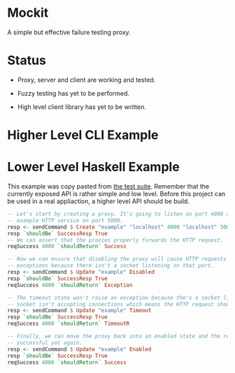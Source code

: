 # Mockit

A simple but effective failure testing proxy.

# Status

- Proxy, server and client are working and tested.

- Fuzzy testing has yet to be performed.

- High level client library has yet to be written.

# Higher Level CLI Example

# Lower Level Haskell Example

This example was copy pasted from [the test suite](https://github.com/jpittis/mockit/blob/master/test/ExampleSpec.hs). Remember that the currently exposed API is rather
simple and low level. Before this project can be used in a real appliaction, a higher level API
should be build.

```Haskell
-- Let's start by creating a proxy. It's going to listen on port 4000 and forward to our
-- example HTTP service on port 5000.
resp <- sendCommand $ Create "example" "localhost" 4000 "localhost" 5000
resp `shouldBe` SuccessResp True
-- We can assert that the proxies properly forwards the HTTP request.
reqSuccess 4000 `shouldReturn` Success

-- Now we can ensure that disabling the proxy will cause HTTP requests through it to raise
-- exceptions because there isn't a socket listening on that port.
resp <- sendCommand $ Update "example" Disabled
resp `shouldBe` SuccessResp True
reqSuccess 4000 `shouldReturn` Exception

-- The timeout state won't raise an exception because the's a socket listening. But the
-- socket isn't accepting connections which means the HTTP request should timeout.
resp <- sendCommand $ Update "example" Timeout
resp `shouldBe` SuccessResp True
reqSuccess 4000 `shouldReturn` TimeoutR

-- Finally, we can move the proxy back into an enabled state and the request should be
-- successful yet again.
resp <- sendCommand $ Update "example" Enabled
resp `shouldBe` SuccessResp True
reqSuccess 4000 `shouldReturn` Success
```

